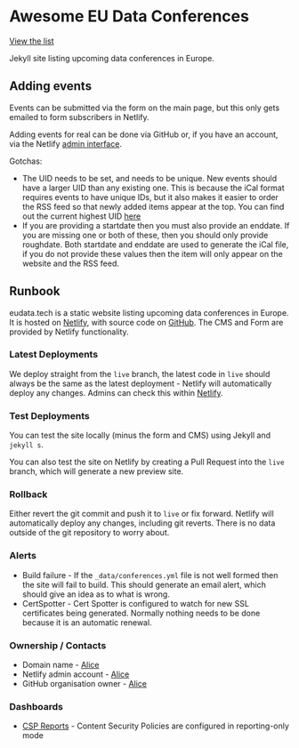 # Awesome EU Data Conferences

[View the list](https://eudata.tech)

Jekyll site listing upcoming data conferences in Europe.

## Adding events

Events can be submitted via the form on the main page, but this only gets emailed to form subscribers in Netlify.

Adding events for real can be done via GitHub or, if you have an account, via the Netlify [admin interface](https://eudata.tech/admin).

Gotchas:

* The UID needs to be set, and needs to be unique.  New events should have a larger UID than any existing one.  This is because the iCal format requires events to have unique IDs, but it also makes it easier to order the RSS feed so that newly added items appear at the top.  You can find out the current highest UID [here](https://eudata.tech/max)
* If you are providing a startdate then you must also provide an enddate.  If you are missing one or both of these, then you should only provide roughdate.  Both startdate and enddate are used to generate the iCal file, if you do not provide these values then the item will only appear on the website and the RSS feed.

## Runbook

eudata.tech is a static website listing upcoming data conferences in Europe.  It is hosted on [Netlify](https://app.netlify.com), with source code on [GitHub](https://github.com/eudataconf/eudataconf).  The CMS and Form are provided by Netlify functionality.

### Latest Deployments

We deploy straight from the `live` branch, the latest code in `live` should always be the same as the latest deployment - Netlify will automatically deploy any changes.  Admins can check this within [Netlify](https://app.netlify.com/sites/jolly-austin-b32559/deploys?filter=live).

### Test Deployments

You can test the site locally (minus the form and CMS) using Jekyll and `jekyll s`.

You can also test the site on Netlify by creating a Pull Request into the `live` branch, which will generate a new preview site.

### Rollback

Either revert the git commit and push it to `live` or fix forward.  Netlify will automatically deploy any changes, including git reverts.  There is no data outside of the git repository to worry about.

### Alerts

* Build failure - If the `_data/conferences.yml` file is not well formed then the site will fail to build.  This should generate an email alert, which should give an idea as to what is wrong.
* CertSpotter - Cert Spotter is configured to watch for new SSL certificates being generated.  Normally nothing needs to be done because it is an automatic renewal.

### Ownership / Contacts

* Domain name - [Alice](https://twitter.com/princenalice)
* Netlify admin account - [Alice](https://twitter.com/princenalice)
* GitHub organisation owner - [Alice](https://twitter.com/princenalice)

### Dashboards

* [CSP Reports](https://report-uri.com/account/reports/csp/) - Content Security Policies are configured in reporting-only mode